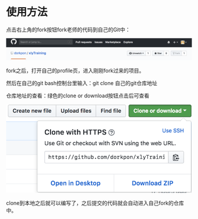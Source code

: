 # 使用方法

点击右上角的fork按钮fork老师的代码到自己的Git中：

![2](./helpImg/2.png)



fork之后，打开自己的profile页，进入刚刚fork过来的项目。

然后在自己的git bash控制台里输入：git clone 自己的git仓库地址



仓库地址的查看：绿色的clone or download按钮点击后可查看

![1](./helpImg/1.png)



clone到本地之后就可以编写了，之后提交的代码就会自动进入自己fork的仓库中。